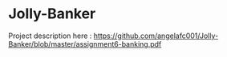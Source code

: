 # Jolly-Banker
Project description here : https://github.com/angelafc001/Jolly-Banker/blob/master/assignment6-banking.pdf
